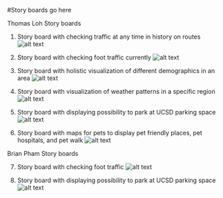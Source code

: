 #Story boards go here

Thomas Loh Story boards

1. Story board with checking traffic at any time in history on routes
![alt text](https://github.com/withyuns/cogsmap/blob/master/images/Storyboard1-ThomasLoh.jpg "Thomas Loh Storyboard 1")


2. Story board with checking foot traffic currently
![alt text](https://github.com/withyuns/cogsmap/blob/master/images/Storyboard2-ThomasLoh.jpg "Thomas Loh Storyboard 2")

3. Story board with holistic visualization of different demographics in an area
![alt text](https://github.com/withyuns/cogsmap/blob/master/images/StoryBoard1-LaurenGong.JPG "Lauren Gong Storyboard 1")

4. Story board with visualization of weather patterns in a specific region
![alt text](https://github.com/withyuns/cogsmap/blob/master/images/StoryBoard2-LaurenGong.JPG "Lauren Gong Storyboard 2")

5. Story board with displaying possibility to park at UCSD parking space
![alt text](https://github.com/withyuns/cogsmap/blob/master/images/StoryBoard1-HyungyunKim.jpg "Hyungyun Kim Storyboard 1")

6. Story board with maps for pets to display pet friendly places, pet hospitals, and pet walk
![alt text](https://github.com/withyuns/cogsmap/blob/master/images/StoryBoard2-HyungyunKim.jpg "Hyungyun Kim Storyboard 2")

Brian Pham Story boards

7. Story board with checking foot traffic
![alt text](https://github.com/withyuns/cogsmap/blob/master/images/StoryBoard1-BrianPham.jpg "Brian Pham Storyboard 1")

8. Story board with displaying possibility to park at UCSD parking space
![alt text](https://github.com/withyuns/cogsmap/blob/master/images/StoryBoard2-BrianPham.jpg "Brian Pham Story Board 2")



